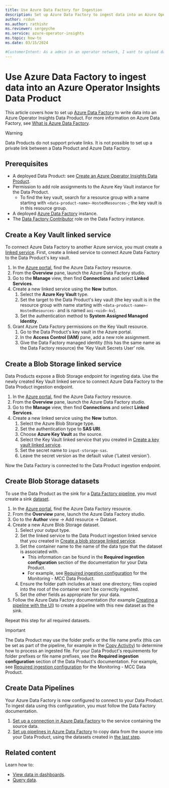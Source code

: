 ```yaml
---
title: Use Azure Data Factory for Ingestion
description: Set up Azure Data Factory to ingest data into an Azure Operator Insights Data Product.
author: rcdun
ms.author: rathishr
ms.reviewer: sergeyche
ms.service: azure-operator-insights
ms.topic: how-to
ms.date: 03/15/2024

#CustomerIntent: As a admin in an operator network, I want to upload data to Azure Operator Insights so that my organization can use Azure Operator Insights.
---
```


# Use Azure Data Factory to ingest data into an Azure Operator Insights Data Product

This article covers how to set up [Azure Data Factory](/azure/data-factory/) to write data into an Azure Operator Insights Data Product.
For more information on Azure Data Factory, see [What is Azure Data Factory](/azure/data-factory/introduction).

> [!WARNING]
> Data Products do not support private links. It is not possible to set up a private link between a Data Product and Azure Data Factory.

## Prerequisites

- A deployed Data Product: see [Create an Azure Operator Insights Data Product](/azure/operator-insights/data-product-create).
- Permission to add role assignments to the Azure Key Vault instance for the Data Product.
  - To find the key vault, search for a resource group with a name starting with `<data-product-name>-HostedResources-`; the key vault is in this resource group.
- A deployed [Azure Data Factory](/azure/data-factory/) instance.
- The [Data Factory Contributor](/azure/data-factory/concepts-roles-permissions#scope-of-the-data-factory-contributor-role) role on the Data Factory instance.

## Create a Key Vault linked service

To connect Azure Data Factory to another Azure service, you must create a [linked service](/azure/data-factory/concepts-linked-services?tabs=data-factory). First, create a linked service to connect Azure Data Factory to the Data Product's key vault.

1. In the [Azure portal](https://ms.portal.azure.com/#home), find the Azure Data Factory resource.
1. From the **Overview** pane, launch the Azure Data Factory studio.
1. Go to the **Manage** view, then find **Connections** and select **Linked Services**.
1. Create a new linked service using the **New** button.
   1. Select the **Azure Key Vault** type.
   1. Set the target to the Data Product's key vault (the key vault is in the resource group with name starting with `<data-product-name>-HostedResources-` and is named `aoi-<uid>-kv`).
   1. Set the authentication method to **System Assigned Managed Identity**.
1. Grant Azure Data Factory permissions on the Key Vault resource.
   1. Go to the Data Product's key vault in the Azure portal.
   1. In the **Access Control (IAM)** pane, add a new role assignment.
   1. Give the Data Factory managed identity (this has the same name as the Data Factory resource) the 'Key Vault Secrets User' role.

## Create a Blob Storage linked service

Data Products expose a Blob Storage endpoint for ingesting data. Use the newly created Key Vault linked service to connect Azure Data Factory to the Data Product ingestion endpoint.

1. In the [Azure portal](https://ms.portal.azure.com/#home), find the Azure Data Factory resource.
2. From the **Overview** pane, launch the Azure Data Factory studio.
3. Go to the **Manage** view, then find **Connections** and select **Linked Services**.
4. Create a new linked service using the **New** button.
    1. Select the Azure Blob Storage type.
    1. Set the authentication type to **SAS URI**.
    1. Choose **Azure Key Vault** as the source.
    1. Select the Key Vault linked service that you created in [Create a key vault linked service](#create-a-key-vault-linked-service).
    1. Set the secret name to `input-storage-sas`.
    1. Leave the secret version as the default value ('Latest version').

Now the Data Factory is connected to the Data Product ingestion endpoint.

## Create Blob Storage datasets

To use the Data Product as the sink for a [Data Factory pipeline](/azure/data-factory/concepts-pipelines-activities?tabs=data-factory), you must create a sink [dataset](/azure/data-factory/concepts-datasets-linked-services?tabs=data-factory).

1. In the [Azure portal](https://ms.portal.azure.com/#home), find the Azure Data Factory resource.
2. From the **Overview** pane, launch the Azure Data Factory studio.
3. Go to the **Author** view -> Add resource -> Dataset.
4. Create a new Azure Blob Storage dataset.
    1. Select your output type.
    1. Set the linked service to the Data Product ingestion linked service that you created in [Create a blob storage linked service](#create-a-blob-storage-linked-service).
    1. Set the container name to the name of the data type that the dataset is associated with.
        - This information can be found in the **Required ingestion configuration** section of the documentation for your Data Product.
        - For example, see [Required ingestion configuration](concept-monitoring-mcc-data-product.md#required-ingestion-configuration) for the Monitoring - MCC Data Product.
    1. Ensure the folder path includes at least one directory; files copied into the root of the container won't be correctly ingested.
    1. Set the other fields as appropriate for your data.
5. Follow the Azure Data Factory documentation (for example [Creating a pipeline with the UI](/azure/data-factory/concepts-pipelines-activities?tabs=data-factory#creating-a-pipeline-with-ui)) to create a pipeline with this new dataset as the sink.

Repeat this step for all required datasets.

> [!IMPORTANT]
> The Data Product may use the folder prefix or the file name prefix (this can be set as part of the pipeline, for example in the [Copy Activity](/azure/data-factory/connector-azure-blob-storage?tabs=data-factory#blob-storage-as-a-sink-type)) to determine how to process an ingested file. For your Data Product's requirements for folder prefixes or file name prefixes, see the **Required ingestion configuration** section of the Data Product's documentation. For example, see [Required ingestion configuration](concept-monitoring-mcc-data-product.md#required-ingestion-configuration) for the Monitoring - MCC Data Product.

## Create Data Pipelines

Your Azure Data Factory is now configured to connect to your Data Product. To ingest data using this configuration, you must follow the Data Factory documentation.

1. [Set up a connection in Azure Data Factory](/azure/data-factory/connector-overview) to the service containing the source data.
2. [Set up pipelines in Azure Data Factory](/azure/data-factory/concepts-pipelines-activities?tabs=data-factory#creating-a-pipeline-with-ui) to copy data from the source into your Data Product, using the datasets created in [the last step](#create-blob-storage-datasets).

## Related content

Learn how to:

- [View data in dashboards](dashboards-use.md).
- [Query data](data-query.md).
